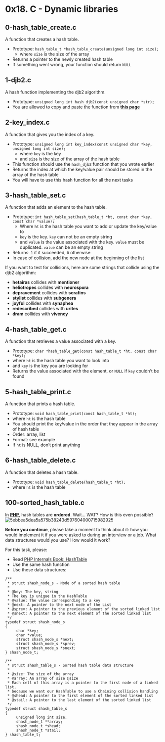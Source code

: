 # 0x18. C - Dynamic libraries
## 0-hash_table_create.c
A function that creates a hash table.
* Prototype: `hash_table_t *hash_table_create(unsigned long int size);`
  * where `size` is the size of the array
* Returns a pointer to the newly created hash table
* If something went wrong, your function should return `NULL`

## 1-djb2.c
A hash function implementing the djb2 algorithm.
* Prototype: `unsigned long int hash_djb2(const unsigned char *str);`
* You are allowed to copy and paste the function from [**this page**](https://gist.github.com/papamuziko/7bb52dfbb859fdffc4bd0f95b76f71e8)

## 2-key_index.c
A function that gives you the index of a key.
* Prototype: `unsigned long int key_index(const unsigned char *key, unsigned long int size);`
  * where `key` is the key
  * and `size` is the size of the array of the hash table
* This function should use the `hash_djb2` function that you wrote earlier
* Returns the index at which the key/value pair should be stored in the array of the hash table
* You will have to use this hash function for all the next tasks

## 3-hash_table_set.c
A function that adds an element to the hash table.
* Prototype: `int hash_table_set(hash_table_t *ht, const char *key, const char *value);`
  * Where `ht` is the hash table you want to add or update the key/value to
  * `key` is the key. `key` can not be an empty string
  * and `value` is the value associated with the key. `value` must be duplicated. `value` can be an empty string
* Returns: `1` if it succeeded, `0` otherwise
* In case of collision, add the new node at the beginning of the list

If you want to test for collisions, here are some strings that collide using the djb2 algorithm:
* **hetairas** collides with **mentioner**
* **heliotropes** collides with **neurospora**
* **depravement** collides with **serafins**
* **stylist** collides with **subgenera**
* **joyful** collides with **synaphea**
* **redescribed** collides with **urites**
* **dram** collides with **vivency**

## 4-hash_table_get.c
A function that retrieves a value associated with a key.
* Prototype: `char *hash_table_get(const hash_table_t *ht, const char *key);`
 * where `ht` is the hash table you want to look into
 * and `key` is the key you are looking for
* Returns the value associated with the element, or `NULL` if `key` couldn’t be found

## 5-hash_table_print.c
A function that prints a hash table.
* Prototype: `void hash_table_print(const hash_table_t *ht);`
 * where `ht` is the hash table
* You should print the key/value in the order that they appear in the array of hash table
 * Order: array, list
* Format: see example
* If `ht` is NULL, don’t print anything

## 6-hash_table_delete.c
A function that deletes a hash table.
* Prototype: `void hash_table_delete(hash_table_t *ht);`
 * where `ht` is the hash table

## 100-sorted_hash_table.c
In [**PHP**](https://www.php.net/manual/en/intro-whatis.php), hash tables are __ordered__. Wait… WAT? How is this even possible?
![5ebbea5dea5a575b38243d597604000715982925](https://github.com/elyse502/alx-low_level_programming/assets/125453474/8f8df535-b45d-410c-a3c2-1303a7d5e8db)

**Before you continue**, please take a moment to think about it: how you would implement it if you were asked to during an interview or a job. What data structures would you use? How would it work?

For this task, please:

* Read [PHP Internals Book: HashTable](https://www.phpinternalsbook.com/php5/hashtables/basic_structure.html)
* Use the same hash function
* Use these data structures:
```
/**
 * struct shash_node_s - Node of a sorted hash table
 *
 * @key: The key, string
 * The key is unique in the HashTable
 * @value: The value corresponding to a key
 * @next: A pointer to the next node of the List
 * @sprev: A pointer to the previous element of the sorted linked list
 * @snext: A pointer to the next element of the sorted linked list
 */
typedef struct shash_node_s
{
     char *key;
     char *value;
     struct shash_node_s *next;
     struct shash_node_s *sprev;
     struct shash_node_s *snext;
} shash_node_t;

/**
 * struct shash_table_s - Sorted hash table data structure
 *
 * @size: The size of the array
 * @array: An array of size @size
 * Each cell of this array is a pointer to the first node of a linked list,
 * because we want our HashTable to use a Chaining collision handling
 * @shead: A pointer to the first element of the sorted linked list
 * @stail: A pointer to the last element of the sorted linked list
 */
typedef struct shash_table_s
{
     unsigned long int size;
     shash_node_t **array;
     shash_node_t *shead;
     shash_node_t *stail;
} shash_table_t;
```
